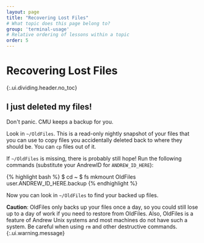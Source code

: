 ```yaml
---
layout: page
title: "Recovering Lost Files"
# What topic does this page belong to?
group: 'terminal-usage'
# Relative ordering of lessons within a topic
order: 5
---
```


# Recovering Lost Files
{:.ui.dividing.header.no_toc}

## I just deleted my files!

Don't panic. CMU keeps a backup for you.

Look in `~/OldFiles`. This is a read-only nightly snapshot of your files that you
can use to copy files you accidentally deleted back to where they should be.
You can `cp` files out of it.

If `~/OldFiles` is missing, there is probably still hope! Run the following
commands (substitute your AndrewID for `ANDREW_ID_HERE`):

{% highlight bash %}
$ cd ~
$ fs mkmount OldFiles user.ANDREW_ID_HERE.backup
{% endhighlight %}

Now you can look in `~/OldFiles` to find your backed up files.

__Caution__: OldFiles only backs up your files once a day, so you
could still lose up to a day of work if you need to restore from OldFiles.
Also, OldFiles is a feature of Andrew Unix systems and most machines do not
have such a system. Be careful when using `rm` and other destructive commands.
{:.ui.warning.message}
